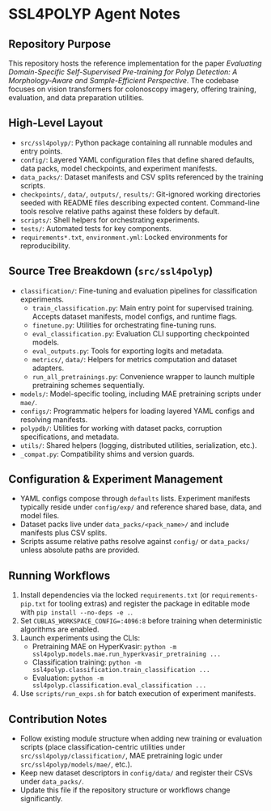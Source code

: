 # SSL4POLYP Agent Notes

## Repository Purpose
This repository hosts the reference implementation for the paper *Evaluating Domain-Specific Self-Supervised Pre-training for Polyp Detection: A Morphology-Aware and Sample-Efficient Perspective*. The codebase focuses on vision transformers for colonoscopy imagery, offering training, evaluation, and data preparation utilities.

## High-Level Layout
- `src/ssl4polyp/`: Python package containing all runnable modules and entry points.
- `config/`: Layered YAML configuration files that define shared defaults, data packs, model checkpoints, and experiment manifests.
- `data_packs/`: Dataset manifests and CSV splits referenced by the training scripts.
- `checkpoints/`, `data/`, `outputs/`, `results/`: Git-ignored working directories seeded with README files describing expected content. Command-line tools resolve relative paths against these folders by default.
- `scripts/`: Shell helpers for orchestrating experiments.
- `tests/`: Automated tests for key components.
- `requirements*.txt`, `environment.yml`: Locked environments for reproducibility.

## Source Tree Breakdown (`src/ssl4polyp`)
- `classification/`: Fine-tuning and evaluation pipelines for classification experiments.
  - `train_classification.py`: Main entry point for supervised training. Accepts dataset manifests, model configs, and runtime flags.
  - `finetune.py`: Utilities for orchestrating fine-tuning runs.
  - `eval_classification.py`: Evaluation CLI supporting checkpointed models.
  - `eval_outputs.py`: Tools for exporting logits and metadata.
  - `metrics/`, `data/`: Helpers for metrics computation and dataset adapters.
  - `run_all_pretrainings.py`: Convenience wrapper to launch multiple pretraining schemes sequentially.
- `models/`: Model-specific tooling, including MAE pretraining scripts under `mae/`.
- `configs/`: Programmatic helpers for loading layered YAML configs and resolving manifests.
- `polypdb/`: Utilities for working with dataset packs, corruption specifications, and metadata.
- `utils/`: Shared helpers (logging, distributed utilities, serialization, etc.).
- `_compat.py`: Compatibility shims and version guards.

## Configuration & Experiment Management
- YAML configs compose through `defaults` lists. Experiment manifests typically reside under `config/exp/` and reference shared base, data, and model files.
- Dataset packs live under `data_packs/<pack_name>/` and include manifests plus CSV splits.
- Scripts assume relative paths resolve against `config/` or `data_packs/` unless absolute paths are provided.

## Running Workflows
1. Install dependencies via the locked `requirements.txt` (or `requirements-pip.txt` for tooling extras) and register the package in editable mode with `pip install --no-deps -e .`.
2. Set `CUBLAS_WORKSPACE_CONFIG=:4096:8` before training when deterministic algorithms are enabled.
3. Launch experiments using the CLIs:
   - Pretraining MAE on HyperKvasir: `python -m ssl4polyp.models.mae.run_hyperkvasir_pretraining ...`
   - Classification training: `python -m ssl4polyp.classification.train_classification ...`
   - Evaluation: `python -m ssl4polyp.classification.eval_classification ...`
4. Use `scripts/run_exps.sh` for batch execution of experiment manifests.

## Contribution Notes
- Follow existing module structure when adding new training or evaluation scripts (place classification-centric utilities under `src/ssl4polyp/classification/`, MAE pretraining logic under `src/ssl4polyp/models/mae/`, etc.).
- Keep new dataset descriptors in `config/data/` and register their CSVs under `data_packs/`.
- Update this file if the repository structure or workflows change significantly.
